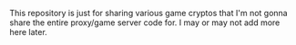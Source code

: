 This repository is just for sharing various game cryptos that I'm not gonna share the entire proxy/game server code for.
I may or may not add more here later.

